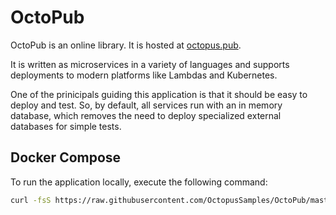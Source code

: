 # OctoPub

OctoPub is an online library. It is hosted at [octopus.pub](https://octopus.pub/).

It is written as microservices in a variety of languages and supports deployments to modern platforms like Lambdas and Kubernetes.

One of the prinicipals guiding this application is that it should be easy to deploy and test. So, by default, all services run with an in memory 
database, which removes the need to deploy specialized external databases for simple tests.

## Docker Compose

To run the application locally, execute the following command:

```bash
curl -fsS https://raw.githubusercontent.com/OctopusSamples/OctoPub/master/docker/docker-compose.yml | docker-compose -f - up -d
```
